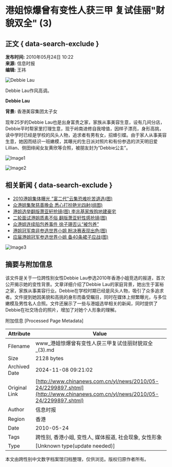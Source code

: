 # 港姐惊爆曾有变性人获三甲 复试佳丽"财貌双全" (3)

## 正文 { data-search-exclude }


**发布时间:** 2010年05月24日 10:22  
**来源:** 信息时报  
**编辑:** 王祎  

![Debbie Lau](http://www.chinanews.com.cn/fileftp/2010/04/2010-04-23/U76P4T47D13180F981DT20100423110629.jpg)

Debbie Lau作风高调。

**Debbie Lau**

**背景:** 香港美容集团太子女

现年25岁的Debbie Lau也是出身富贵之家，家族从事美容生意，设有几间分店，Debbie平时帮家里打理生意，现于岭南进修自我增值，因样子漂亮，身形高挑，读中学时已经是学校的风头人物，追求者有男有女，招蜂引蝶。由于家人从事美容生意，她因而结识一班嫩模，其曝光的生日派对照片和有份参选的洪天明旧爱Lillian、侧田绯闻女友黄欣等合照，被朋友封为“Debbie公主”。

![Image1](http://www.chinanews.com.cn/fileftp/2009/01/2009-01-19/U76P4T47D10173F976DT20090119173942.gif)

![Image2](http://www.chinanews.com.cn/fileftp/2009/01/2009-01-19/U76P4T47D10173F979DT20090119163219.gif)

## 相关新闻 { data-search-exclude }
- [2010港姐集体曝光 "富二代"云集恐难吃苦退选(图)](http://www.chinanews.com.cn/yl/news/2010/05-24/2299828.shtml)
- [众港姐集聚慈善晚会 悉心打扮艳光四射(组图)](http://www.chinanews.com.cn/yl/news/2010/05-23/2298879.shtml)
- [港姐选举翻版萧亚轩抢镜(图) 李兆基家族购地建豪宅](http://www.chinanews.com.cn/ga/news/2010/05-19/2290878.shtml)
- [二轮面试港姐质素不俗 翻版萧亚轩性感抢镜(图)](http://www.chinanews.com.cn/ga/ga-ylmt/news/2010/05-19/2290480.shtml)
- [众港姐连续陷包养事件 徐子珊否认“被包养”](http://www.chinanews.com.cn/yl/yl-mxzz/news/2010/01-13/2069852.shtml)
- [港姐冠军南非参选世界小姐 盼决赛表现出色(图)](http://www.chinanews.com.cn/ga/ga-kjww/news/2009/12-10/2010248.shtml)
- [应届港姐冠军参选世界小姐 备40条裙子应战(图)](http://www.chinanews.com.cn/ga/ga-ylmt/news/2009/11-06/1950201.shtml)

![Image3](http://www.chinanews.com.cn/fileftp/2010/04/2010-04-23/U76P4T47D13180F980DT20100423111451.jpg)

## 摘要与附加信息

<!-- tcd_abstract -->
该文件是关于一位跨性别女性Debbie Lau参选2010年香港小姐竞选的报道，首次公开揭示她的变性背景。文章详细介绍了Debbie Lau的家庭背景，她出生于富裕之家，家族从事美容行业。Debbie在学校时期已经是风头人物，吸引了众多追求者。文件提到她因美貌和高挑的身形而备受瞩目，同时在媒体上频繁曝光，与多位嫩模及男性名人合照。文件还展示了一些与港姐选举相关的新闻，同时提供了Debbie在社交场合的照片，增加了对她个人形象的理解。
<!-- tcd_abstract_end -->

附加信息 [Processed Page Metadata]

| Attribute       | Value                                  |
|-----------------|----------------------------------------|
| Filename        | www_港姐惊爆曾有变性人获三甲复试佳丽财貌双全_(3).md                             |
| Size            | 2128 bytes                           |
| Archived Date   | 2024-11-08 09:21:02                             |
| Original Link   | [http://www.chinanews.com.cn/yl/news/2010/05-24/2299897.shtml](http://www.chinanews.com.cn/yl/news/2010/05-24/2299897.shtml)                       |
| Author          | 信息时报                               |
| Region          | 香港                               |
| Date            | 2010-05-24                                 |
| Tags            | 跨性别, 香港小姐, 变性人, 媒体报道, 社会现象, 女性形象                                 |
| Type            | [Unknown type(update needed)]                                 |
<!-- tcd_table_end -->

本文由跨性别中文数字档案馆归档整理，仅供浏览。版权归原作者所有。
